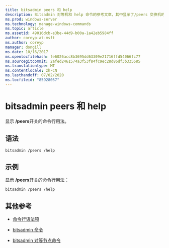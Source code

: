 ```yaml
---
title: bitsadmin peers 和 help
description: Bitsadmin 对等机和 help 命令的参考文章，其中显示了/peers 交换机的命令行用法。
ms.prod: windows-server
ms.technology: manage-windows-commands
ms.topic: article
ms.assetid: 49016dcb-e3be-44d9-b00a-1a42eb5984ff
author: coreyp-at-msft
ms.author: coreyp
manager: dongill
ms.date: 10/16/2017
ms.openlocfilehash: fe6026acc8b3695dd63309e21716ffd54066fc77
ms.sourcegitcommit: 2afed2461574a3f53f84fc9ec28d86df3b335685
ms.translationtype: MT
ms.contentlocale: zh-CN
ms.lasthandoff: 07/02/2020
ms.locfileid: "85928057"
---
```

# <a name="bitsadmin-peers-and-help"></a>bitsadmin peers 和 help

显示 **/peers**开关的命令行用法。

## <a name="syntax"></a>语法

```
bitsadmin /peers /help
```

## <a name="examples"></a>示例

显示 **/peers**开关的命令行用法：

```
bitsadmin /peers /help
```

## <a name="additional-references"></a>其他参考

- [命令行语法项](command-line-syntax-key.md)

- [bitsadmin 命令](bitsadmin.md)

- [bitsadmin 对等节点命令](bitsadmin-peers.md)
